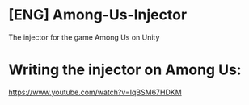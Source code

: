 # [ENG] Among-Us-Injector
The injector for the game Among Us on Unity

# Writing the injector on Among Us:
https://www.youtube.com/watch?v=IqBSM67HDKM

